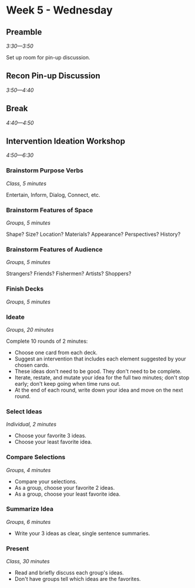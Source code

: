 # Week 5 - Wednesday

## Preamble
*3:30—3:50*

Set up room for pin-up discussion.

## Recon Pin-up Discussion
*3:50—4:40*

## Break
*4:40—4:50*

## Intervention Ideation Workshop
*4:50—6:30*


### Brainstorm Purpose Verbs
*Class, 5 minutes*

Entertain, Inform, Dialog, Connect, etc.

### Brainstorm Features of Space
*Groups, 5 minutes*

Shape? Size? Location? Materials? Appearance? Perspectives? History?

### Brainstorm Features of Audience
*Groups, 5 minutes*

Strangers? Friends? Fishermen? Artists? Shoppers?

### Finish Decks
*Groups, 5 minutes*


### Ideate
*Groups, 20 minutes*

Complete 10 rounds of 2 minutes:

- Choose one card from each deck.
- Suggest an intervention that includes each element suggested by your chosen cards.
- These ideas don't need to be good. They don't need to be complete.
- Iterate, restate, and mutate your idea for the full two minutes; don't stop early; don't keep going when time runs out.
- At the end of each round, write down your idea and move on the next round.

### Select Ideas
*Individual, 2 minutes*

- Choose your favorite 3 ideas.
- Choose your least favorite idea.

### Compare Selections
*Groups, 4 minutes*

- Compare your selections.
- As a group, choose your favorite 2 ideas.
- As a group, choose your least favorite idea.

### Summarize Idea
*Groups, 6 minutes*
- Write your 3 ideas as clear, single sentence summaries.

### Present
*Class, 30 minutes*

- Read and briefly discuss each group's ideas.
- Don't have groups tell which ideas are the favorites.

